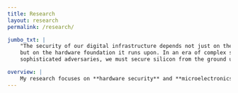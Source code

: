```yaml
---
title: Research
layout: research
permalink: /research/

jumbo_txt: |
    "The security of our digital infrastructure depends not just on the software we write,
    but on the hardware foundation it runs upon. In an era of complex supply chains and
    sophisticated adversaries, we must secure silicon from the ground up."

overview: |
    My research focuses on **hardware security** and **microelectronics trust**, with particular emphasis on protecting commercial-off-the-shelf (COTS) processors from malicious threats. I develop novel approaches using **side-channel analysis**, **electromagnetic monitoring**, and **secure coding techniques** to detect hardware Trojans and protect sensitive data on untrusted silicon. My work spans from theoretical foundations to practical implementations, aiming to create robust security solutions for embedded systems and critical infrastructure. Below are my current research projects. If you're interested in collaboration or have questions, feel free to [contact me](/contact/)!
---
```


